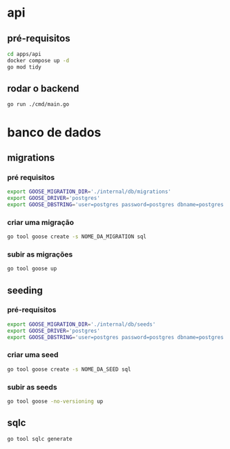 # api

## pré-requisitos

```sh
cd apps/api
docker compose up -d
go mod tidy
```

## rodar o backend

```sh
go run ./cmd/main.go
```

# banco de dados

## migrations

### pré requisitos

```sh
export GOOSE_MIGRATION_DIR='./internal/db/migrations'
export GOOSE_DRIVER='postgres'
export GOOSE_DBSTRING='user=postgres password=postgres dbname=postgres host=localhost port=5432'
```

### criar uma migração

```sh
go tool goose create -s NOME_DA_MIGRATION sql
```

### subir as migrações

```sh
go tool goose up
```

## seeding

### pré-requisitos

```sh
export GOOSE_MIGRATION_DIR='./internal/db/seeds'
export GOOSE_DRIVER='postgres'
export GOOSE_DBSTRING='user=postgres password=postgres dbname=postgres host=localhost port=5432'
```

### criar uma seed

```sh
go tool goose create -s NOME_DA_SEED sql
```

### subir as seeds

```sh
go tool goose -no-versioning up
```

## sqlc

```sh
go tool sqlc generate
```
